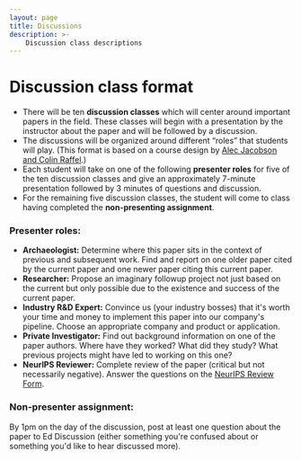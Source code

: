 ```yaml
---
layout: page
title: Discussions
description: >-
    Discussion class descriptions
---
```


# Discussion class format

- There will be ten **discussion classes** which will center around important papers in the field. These classes will begin with a presentation by the instructor about the paper and will be followed by a discussion.
- The discussions will be organized around different “roles” that students will play. (This format is based on a course design by [Alec Jacobson and Colin Raffel](https://colinraffel.com/blog/role-playing-seminar.html).)
- Each student will take on one of the following **presenter roles** for five of the ten discussion classes and give an approximately 7-minute presentation followed by 3 minutes of questions and discussion.
- For the remaining five discussion classes, the student will come to class having completed the **non-presenting assignment**.

### Presenter roles:
- **Archaeologist:** Determine where this paper sits in the context of previous and subsequent work. Find and report on one older paper cited by the current paper and one newer paper citing this current paper.
- **Researcher:** Propose an imaginary followup project not just based on the current but only possible due to the existence and success of the current paper.
- **Industry R&D Expert:** Convince us (your industry bosses) that it's worth your time and money to implement this paper into our company's pipeline. Choose an appropriate company and product or application.
- **Private Investigator:** Find out background information on one of the paper authors. Where have they worked? What did they study? What previous projects might have led to working on this one?
- **NeurIPS Reviewer:** Complete review of the paper (critical but not necessarily negative). Answer the questions on the [NeurIPS Review Form](https://nips.cc/Conferences/2022/ReviewerGuidelines).

### Non-presenter assignment:
By 1pm on the day of the discussion, post at least one question about the paper to Ed Discussion (either something you're confused about or something you'd like to hear discussed more).
